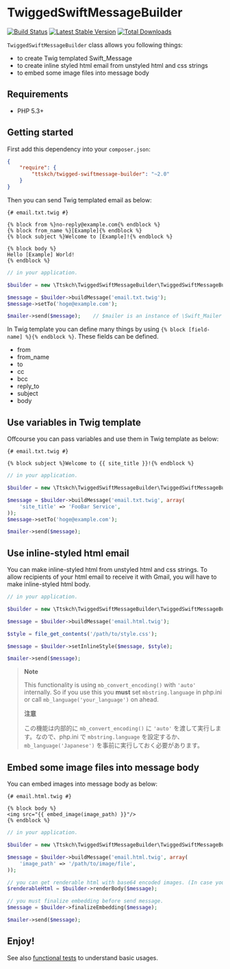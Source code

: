 # TwiggedSwiftMessageBuilder

[![Build Status](https://travis-ci.org/ttskch/TwiggedSwiftMessageBuilder.svg?branch=master)](https://travis-ci.org/ttskch/TwiggedSwiftMessageBuilder)
[![Latest Stable Version](https://poser.pugx.org/ttskch/twigged-swiftmessage-builder/v/stable.svg)](https://packagist.org/packages/ttskch/twigged-swiftmessage-builder)
[![Total Downloads](https://poser.pugx.org/ttskch/twigged-swiftmessage-builder/downloads.svg)](https://packagist.org/packages/ttskch/twigged-swiftmessage-builder)

`TwiggedSwiftMessageBuilder` class allows you following things:

 * to create Twig templated Swift_Message
 * to create inline styled html email from unstyled html and css strings
 * to embed some image files into message body

## Requirements

* PHP 5.3+

## Getting started

First add this dependency into your `composer.json`:

```json
{
    "require": {
        "ttskch/twigged-swiftmessage-builder": "~2.0"
    }
}
```

Then you can send Twig templated email as below:

```twig
{# email.txt.twig #}

{% block from %}no-reply@example.com{% endblock %}
{% block from_name %}[Example]{% endblock %}
{% block subject %}Welcome to [Example]!{% endblock %}

{% block body %}
Hello [Example] World!
{% endblock %}
```

```php
// in your application.

$builder = new \Ttskch\TwiggedSwiftMessageBuilder\TwiggedSwiftMessageBuilder($tiwg);  // $twig is an instance of \Twig_Environment class.

$message = $builder->buildMessage('email.txt.twig');
$message->setTo('hoge@example.com');

$mailer->send($message);    // $mailer is an instance of \Swift_Mailer class.
```

In Twig template you can define many things by using `{% block [field-name] %}{% endblock %}`.
These fields can be defined.

 * from
 * from_name
 * to
 * cc
 * bcc
 * reply_to
 * subject
 * body

## Use variables in Twig template

Offcourse you can pass variables and use them in Twig template as below:

```twig
{# email.txt.twig #}

{% block subject %}Welcome to {{ site_title }}!{% endblock %}
```

```php
// in your application.

$builder = new \Ttskch\TwiggedSwiftMessageBuilder\TwiggedSwiftMessageBuilder($tiwg);

$message = $builder->buildMessage('email.txt.twig', array(
    'site_title' => 'FooBar Service',
));
$message->setTo('hoge@example.com');

$mailer->send($message);
```

## Use inline-styled html email

You can make inline-styled html from unstyled html and css strings.
To allow recipients of your html email to receive it with Gmail, you will have to make inline-styled html body.

```php
// in your application.

$builder = new \Ttskch\TwiggedSwiftMessageBuilder\TwiggedSwiftMessageBuilder($tiwg);

$message = $builder->buildMessage('email.html.twig');

$style = file_get_contents('/path/to/style.css');

$message = $builder->setInlineStyle($message, $style);

$mailer->send($message);
```

> **Note**
>
> This functionality is using `mb_convert_encoding()` with `'auto'` internally. So if you use this you **must** set `mbstring.language` in php.ini or call `mb_language('your_language')` on ahead.
>
> **注意**
>
> この機能は内部的に `mb_convert_encoding()` に `'auto'` を渡して実行します。なので、php.ini で `mbstring.language` を設定するか、`mb_language('Japanese')` を事前に実行しておく必要があります。

## Embed some image files into message body

You can embed images into message body as below:

```twig
{# email.html.twig #}

{% block body %}
<img src="{{ embed_image(image_path) }}"/>
{% endblock %}
```

```php
// in your application.

$builder = new \Ttskch\TwiggedSwiftMessageBuilder\TwiggedSwiftMessageBuilder($tiwg);

$message = $builder->buildMessage('email.html.twig', array(
    'image_path' => '/path/to/image/file',
));

// you can get renderable html with base64 encoded images. (In case you want to print preview.)
$renderableHtml = $builder->renderBody($message);

// you must finalize embedding before send message.
$message = $builder->finalizeEmbedding($message);

$mailer->send($message);
```

## Enjoy!

See also [functional tests](tests/FunctionalTest.php) to understand basic usages.
